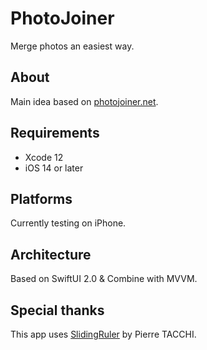 # PhotoJoiner

Merge photos an easiest way.

## About

Main idea based on [photojoiner.net](https://old.photojoiner.net).

## Requirements

- Xcode 12
- iOS 14 or later

## Platforms

Currently testing on iPhone.

## Architecture

Based on SwiftUI 2.0 & Combine with MVVM. 

## Special thanks

This app uses [SlidingRuler](https://github.com/Pyroh/SlidingRuler) by Pierre TACCHI.
